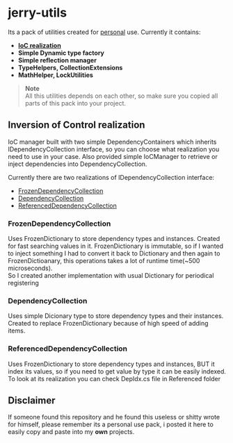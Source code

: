 # jerry-utils
Its a pack of utilities created for [personal](#disclaimer) use.
Currently it contains:
- **[IoC realization](#inversion-of-control-realization)**
- **Simple Dynamic type factory**
- **Simple reflection manager**
- **TypeHelpers, CollectionExtensions**
- **MathHelper, LockUtilities**
> **Note**<br/>
> All this utilities depends on each other, so make sure you copied all parts of this pack into your project.

## Inversion of Control realization
IoC manager built with two simple DependencyContainers which inherits IDependencyCollection interface, so you can
choose what realization you need to use in your case. Also provided simple IoCManager to retrieve or inject dependencies into DependencyCollection.

Currently there are two realizations of IDependencyCollection interface:
- [FrozenDependencyCollection](#frozendependencycollection)
- [DependencyCollection](#dependencycollection)
- [ReferencedDependencyCollection](#referenceddependencycollection)

### FrozenDependencyCollection
Uses FrozenDictionary to store dependency types and instances.
Created for fast searching values in it.
FrozenDictionary is immutable, so if I wanted to inject something I had to convert it back to Dictionary and then again to FrozenDictioanary, this operations takes a lot of runtime time(~500 microseconds).<br/>
So I created another implementation with usual Dictionary for periodical registering


### DependencyCollection
Uses simple Dicionary type to store dependency types and their instances.<br/>
Created to replace FrozenDictionary because of high speed of adding items.

### ReferencedDependencyCollection
Uses FrozenDictionary to store dependency types and instances, BUT it index its values, so if you need to get value by type it can be easily indexed.
To look at its realization you can check DepIdx.cs file in Referenced folder

## Disclaimer
If someone found this repository and he found this useless or shitty wrote for himself, please remember its a personal use pack, i posted it here to easily copy and paste into my **own** projects.
